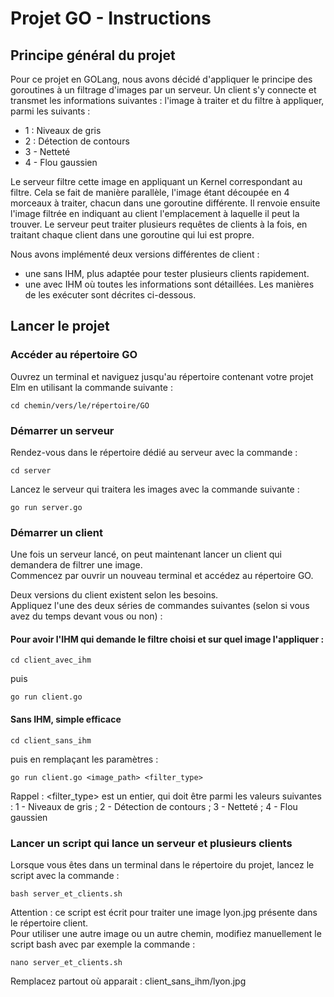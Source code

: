 # Projet GO - Instructions

## Principe général du projet

Pour ce projet en GOLang, nous avons décidé d'appliquer le principe des goroutines à un filtrage d'images par un serveur.
Un client s'y connecte et transmet les informations suivantes : l'image à traiter et du filtre à appliquer, parmi les suivants :
- 1 : Niveaux de gris
- 2 : Détection de contours 
- 3 - Netteté  
- 4 - Flou gaussien  

Le serveur filtre cette image en appliquant un Kernel correspondant au filtre. Cela se fait de manière parallèle, l'image étant découpée en 4 morceaux à traiter, chacun dans une goroutine différente.
Il renvoie ensuite l'image filtrée en indiquant au client l'emplacement à laquelle il peut la trouver.
Le serveur peut traiter plusieurs requêtes de clients à la fois, en traitant chaque client dans une goroutine qui lui est propre.

Nous avons implémenté deux versions différentes de client :
- une sans IHM, plus adaptée pour tester plusieurs clients rapidement.
- une avec IHM où toutes les informations sont détaillées.
Les manières de les exécuter sont décrites ci-dessous.

## Lancer le projet

### Accéder au répertoire GO

Ouvrez un terminal et naviguez jusqu'au répertoire contenant votre projet Elm en utilisant la commande suivante :

```
cd chemin/vers/le/répertoire/GO
```

### Démarrer un serveur

Rendez-vous dans le répertoire dédié au serveur avec la commande :
```
cd server
```
Lancez le serveur qui traitera les images avec la commande suivante :
```
go run server.go
```

### Démarrer un client

Une fois un serveur lancé, on peut maintenant lancer un client qui demandera de filtrer une image.  
Commencez par ouvrir un nouveau terminal et accédez au répertoire GO.

Deux versions du client existent selon les besoins.  
Appliquez l'une des deux séries de commandes suivantes (selon si vous avez du temps devant vous ou non) :

#### Pour avoir l'IHM qui demande le filtre choisi et sur quel image l'appliquer :
```
cd client_avec_ihm
```
puis
```
go run client.go
```

#### Sans IHM, simple efficace
```
cd client_sans_ihm
```
puis en remplaçant les paramètres :
```
go run client.go <image_path> <filter_type>
```
Rappel : <filter_type> est un entier, qui doit être parmi les valeurs suivantes :  1 - Niveaux de gris ; 2 - Détection de contours ; 3 - Netteté ; 4 - Flou gaussien

### Lancer un script qui lance un serveur et plusieurs clients

Lorsque vous êtes dans un terminal dans le répertoire du projet, lancez le script avec la commande :
```
bash server_et_clients.sh
```
Attention : ce script est écrit pour traiter une image lyon.jpg présente dans le répertoire client.  
Pour utiliser une autre image ou un autre chemin, modifiez manuellement le script bash avec par exemple la commande :
```
nano server_et_clients.sh
```
Remplacez partout où apparait : client_sans_ihm/lyon.jpg